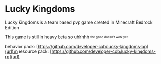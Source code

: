 # Lucky Kingdoms
Lucky Kingdoms is a team based pvp game created in Minecraft Bedrock Edition

This game is still in heavy beta so uhhhhh <sub><sup>the game doesn't work yet</sup></sub>

behavior pack: [https://github.com/developer-cob/lucky-kingdoms-bp](url)\n
resource pack: [https://github.com/developer-cob/lucky-kingdoms-rp](url)
